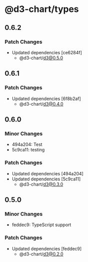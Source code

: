 # @d3-chart/types

## 0.6.2

### Patch Changes

- Updated dependencies [ce6284f]
  - @d3-chart/d3@0.5.0

## 0.6.1

### Patch Changes

- Updated dependencies [6f8b2af]
  - @d3-chart/d3@0.4.0

## 0.6.0

### Minor Changes

- 494a204: Test
- 5c9ca11: testing

### Patch Changes

- Updated dependencies [494a204]
- Updated dependencies [5c9ca11]
  - @d3-chart/d3@0.3.0

## 0.5.0

### Minor Changes

- feddec9: TypeScript support

### Patch Changes

- Updated dependencies [feddec9]
  - @d3-chart/d3@0.2.0
